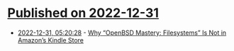# [Published on 2022-12-31](index.md)

* [2022-12-31, 05:20:28](https://news.ycombinator.com/item?id=34193847) - [Why “OpenBSD Mastery: Filesystems” Is Not in Amazon’s Kindle Store](https://mwl.io/archives/22466)
